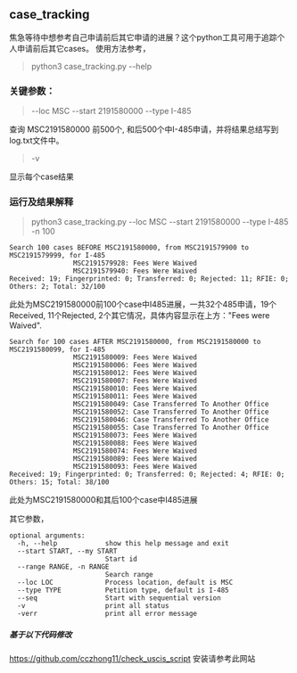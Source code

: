 ## case_tracking
焦急等待中想参考自己申请前后其它申请的进展？这个python工具可用于追踪个人申请前后其它cases。
使用方法参考，
> python3 case_tracking.py --help

### 关键参数：
> --loc MSC --start 2191580000 --type I-485

查询 MSC2191580000 前500个, 和后500个中I-485申请，并将结果总结写到log.txt文件中。

> -v

显示每个case结果

### 运行及结果解释
> python3 case_tracking.py --loc MSC --start 2191580000 --type I-485 -n 100
```
Search 100 cases BEFORE MSC2191580000, from MSC2191579900 to MSC2191579999, for I-485
                MSC2191579928: Fees Were Waived
                MSC2191579940: Fees Were Waived
Received: 19; Fingerprinted: 0; Transferred: 0; Rejected: 11; RFIE: 0; Others: 2; Total: 32/100
```
此处为MSC2191580000前100个case中I485进展，一共32个485申请，19个Received, 11个Rejected, 2个其它情况，具体内容显示在上方："Fees were Waived".
```
Search for 100 cases AFTER MSC2191580000, from MSC2191580000 to MSC2191580099, for I-485
                MSC2191580009: Fees Were Waived
                MSC2191580006: Fees Were Waived
                MSC2191580012: Fees Were Waived
                MSC2191580007: Fees Were Waived
                MSC2191580010: Fees Were Waived
                MSC2191580011: Fees Were Waived
                MSC2191580049: Case Transferred To Another Office
                MSC2191580052: Case Transferred To Another Office
                MSC2191580046: Case Transferred To Another Office
                MSC2191580055: Case Transferred To Another Office
                MSC2191580073: Fees Were Waived
                MSC2191580088: Fees Were Waived
                MSC2191580074: Fees Were Waived
                MSC2191580089: Fees Were Waived
                MSC2191580093: Fees Were Waived
Received: 19; Fingerprinted: 0; Transferred: 0; Rejected: 4; RFIE: 0; Others: 15; Total: 38/100
```
此处为MSC2191580000和其后100个case中I485进展

其它参数，
```
optional arguments:
  -h, --help            show this help message and exit
  --start START, --my START
                        Start id
  --range RANGE, -n RANGE
                        Search range
  --loc LOC             Process location, default is MSC
  --type TYPE           Petition type, default is I-485
  --seq                 Start with sequential version
  -v                    print all status
  -verr                 print all error message
```
##### 基于以下代码修改
https://github.com/cczhong11/check_uscis_script
安装请参考此网站
